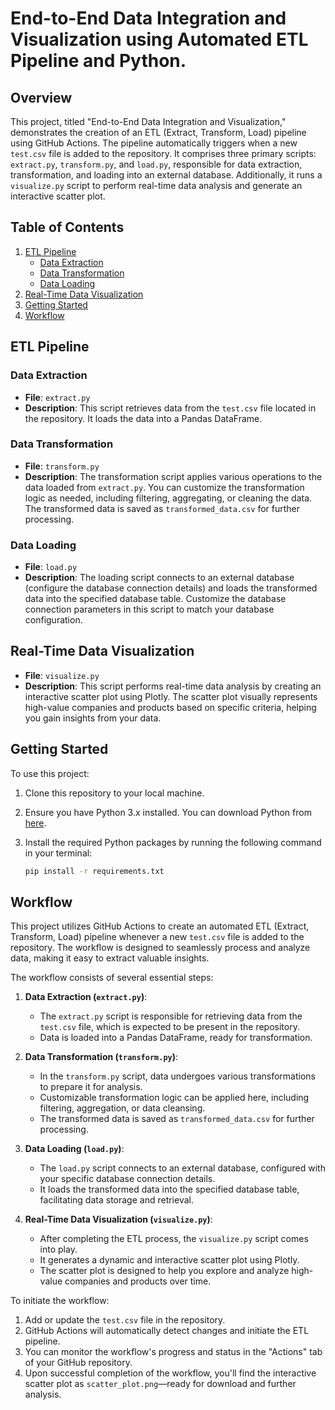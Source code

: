 # End-to-End Data Integration and Visualization using Automated ETL Pipeline and Python.

## Overview

This project, titled "End-to-End Data Integration and Visualization," demonstrates the creation of an ETL (Extract, Transform, Load) pipeline using GitHub Actions. The pipeline automatically triggers when a new `test.csv` file is added to the repository. It comprises three primary scripts: `extract.py`, `transform.py`, and `load.py`, responsible for data extraction, transformation, and loading into an external database. Additionally, it runs a `visualize.py` script to perform real-time data analysis and generate an interactive scatter plot.

## Table of Contents

1. [ETL Pipeline](#etl-pipeline)
    - [Data Extraction](#data-extraction)
    - [Data Transformation](#data-transformation)
    - [Data Loading](#data-loading)
2. [Real-Time Data Visualization](#real-time-data-visualization)
3. [Getting Started](#getting-started)
4. [Workflow](#workflow)

## ETL Pipeline

### Data Extraction

- **File**: `extract.py`
- **Description**: This script retrieves data from the `test.csv` file located in the repository. It loads the data into a Pandas DataFrame.

### Data Transformation

- **File**: `transform.py`
- **Description**: The transformation script applies various operations to the data loaded from `extract.py`. You can customize the transformation logic as needed, including filtering, aggregating, or cleaning the data. The transformed data is saved as `transformed_data.csv` for further processing.

### Data Loading

- **File**: `load.py`
- **Description**: The loading script connects to an external database (configure the database connection details) and loads the transformed data into the specified database table. Customize the database connection parameters in this script to match your database configuration.

## Real-Time Data Visualization

- **File**: `visualize.py`
- **Description**: This script performs real-time data analysis by creating an interactive scatter plot using Plotly. The scatter plot visually represents high-value companies and products based on specific criteria, helping you gain insights from your data.

## Getting Started

To use this project:

1. Clone this repository to your local machine.

2. Ensure you have Python 3.x installed. You can download Python from [here](https://www.python.org/downloads/).

3. Install the required Python packages by running the following command in your terminal:

   ```bash
   pip install -r requirements.txt

## Workflow

This project utilizes GitHub Actions to create an automated ETL (Extract, Transform, Load) pipeline whenever a new `test.csv` file is added to the repository. The workflow is designed to seamlessly process and analyze data, making it easy to extract valuable insights.

The workflow consists of several essential steps:

1. **Data Extraction (`extract.py`)**:
   - The `extract.py` script is responsible for retrieving data from the `test.csv` file, which is expected to be present in the repository.
   - Data is loaded into a Pandas DataFrame, ready for transformation.

2. **Data Transformation (`transform.py`)**:
   - In the `transform.py` script, data undergoes various transformations to prepare it for analysis.
   - Customizable transformation logic can be applied here, including filtering, aggregation, or data cleansing.
   - The transformed data is saved as `transformed_data.csv` for further processing.

3. **Data Loading (`load.py`)**:
   - The `load.py` script connects to an external database, configured with your specific database connection details.
   - It loads the transformed data into the specified database table, facilitating data storage and retrieval.

4. **Real-Time Data Visualization (`visualize.py`)**:
   - After completing the ETL process, the `visualize.py` script comes into play.
   - It generates a dynamic and interactive scatter plot using Plotly.
   - The scatter plot is designed to help you explore and analyze high-value companies and products over time.

To initiate the workflow:

1. Add or update the `test.csv` file in the repository.
2. GitHub Actions will automatically detect changes and initiate the ETL pipeline.
3. You can monitor the workflow's progress and status in the "Actions" tab of your GitHub repository.
4. Upon successful completion of the workflow, you'll find the interactive scatter plot as `scatter_plot.png`—ready for download and further analysis.